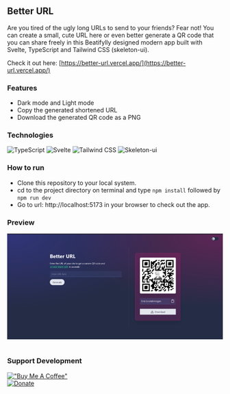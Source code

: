 ## Better URL

Are you tired of the ugly long URLs to send to your friends? Fear not! You can create a small, cute URL here or even better generate a QR code that you can share freely in this Beatifylly designed modern app built with Svelte, TypeScript and Tailwind CSS (skeleton-ui).

Check it out here: [https://better-url.vercel.app/](https://better-url.vercel.app/)

### Features

- Dark mode and Light mode
- Copy the generated shortened URL
- Download the generated QR code as a PNG

### Technologies

![TypeScript](https://img.shields.io/badge/TypeScript-007ACC?style=for-the-badge&logo=typescript&logoColor=white)
![Svelte](https://img.shields.io/badge/Svelte-4A4A55?style=for-the-badge&logo=svelte&logoColor=FF3E00)
![Tailwind CSS](https://img.shields.io/badge/Tailwind_CSS-38B2AC?style=for-the-badge&logo=tailwind-css&logoColor=white)
![Skeleton-ui](https://img.shields.io/badge/-Skeleton_UI-000000?style=for-the-badge&logoColor=white)

### How to run

- Clone this repository to your local system.
- cd to the project directory on terminal and type `npm install` followed by `npm run dev`
- Go to url: http://localhost:5173 in your browser to check out the app.

### Preview

<img src="Screenshot.png" align="center"><br><br>

### Support Development

[!["Buy Me A Coffee"](https://www.buymeacoffee.com/assets/img/custom_images/orange_img.png)](https://www.buymeacoffee.com/sdnitrogen) <br>
[![Donate](https://img.shields.io/badge/Donate-Paypal-blue?style=for-the-badge)](https://www.paypal.me/sdnitrogen)
